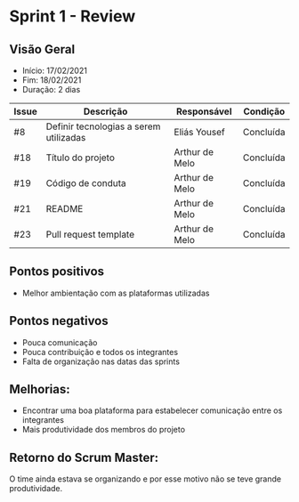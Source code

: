 # Sprint 1 - Review

## Visão Geral
* Início: 17/02/2021
* Fim: 18/02/2021
* Duração: 2 dias

Issue | Descrição | Responsável | Condição
---|---|---|---
#8 | Definir tecnologias a serem utilizadas | Eliás Yousef | Concluída
#18 | Título do projeto | Arthur de Melo | Concluída
#19 | Código de conduta | Arthur de Melo | Concluída
#21 | README | Arthur de Melo | Concluída
#23 | Pull request template | Arthur de Melo | Concluída

## Pontos positivos
* Melhor ambientação com as plataformas utilizadas

## Pontos negativos
* Pouca comunicação
* Pouca contribuição e todos os integrantes
* Falta de organização nas datas das sprints

## Melhorias:
* Encontrar uma boa plataforma para estabelecer comunicação entre os integrantes
* Mais produtividade dos membros do projeto

## Retorno do Scrum Master:
O time ainda estava se organizando e por esse motivo não se teve grande produtividade.